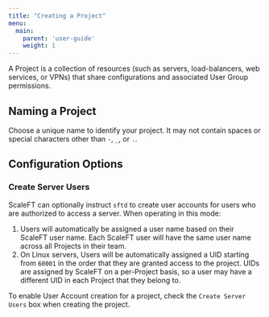 ```yaml
---
title: "Creating a Project"
menu:
  main:
    parent: 'user-guide'
    weight: 1
---
```


A Project is a collection of resources (such as servers, load-balancers, web services, or VPNs) that share configurations and associated User Group permissions.

## Naming a Project

Choose a unique name to identify your project. It may not contain spaces or special
characters other than `-`, `_`, or `.`.

## Configuration Options

### Create Server Users

ScaleFT can optionally instruct `sftd` to create user accounts for users
who are authorized to access a server. When operating in this mode:

1. Users will automatically be assigned a user name based on their ScaleFT user
   name. Each ScaleFT user will have the same user name across all Projects in
   their team.
2. On Linux servers, Users will be automatically assigned a UID starting from
   `60001` in the order that they are granted access to the project. UIDs are
   assigned by ScaleFT on a per-Project basis, so a user may have a different
   UID in each Project that they belong to.

To enable User Account creation for a project, check the `Create Server
Users` box when creating the project.
